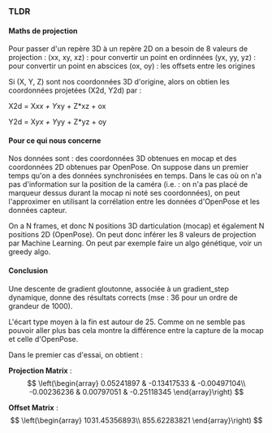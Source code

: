 ### TLDR

#### Maths de projection

Pour passer d'un repère 3D à un repère 2D on a besoin de 8 valeurs de projection :
(xx, xy, xz) : pour convertir un point en ordinnées
(yx, yy, yz) : pour convertir un point en abscices
(ox, oy) : les offsets entre les origines

Si (X, Y, Z) sont nos coordonnées 3D d'origine, alors on obtien les coordonnées projetées (X2d, Y2d) par :

X2d = X*xx + Y*xy + Z*xz + ox

Y2d = X*yx + Y*yy + Z*yz + oy


#### Pour ce qui nous concerne

Nos données sont : des coordonnées 3D obtenues en mocap et des coordonnées 2D obtenues par OpenPose.
On suppose dans un premier temps qu'on a des données synchronisées en temps.
Dans le cas où on n'a pas d'information sur la position de la caméra (i.e. : on n'a pas placé de marqueur dessus durant la mocap ni noté ses coordonnées), on peut l'approximer en utilisant la corrélation entre les données d'OpenPose et les données capteur.

On a N frames, et donc N positions 3D darticulation (mocap) et également N positions 2D (OpenPose). On peut donc inférer les 8 valeurs de projection par Machine Learning. On peut par exemple faire un algo génétique, voir un greedy algo.



#### Conclusion

Une descente de gradient gloutonne, associée à un gradient_step dynamique, donne des résultats corrects (mse : 36 pour un ordre de grandeur de 1000).

L'écart type moyen à la fin est autour de 25. Comme on ne semble pas pouvoir aller plus bas cela montre la différence entre la capture de la mocap et celle d'OpenPose.

Dans le premier cas d'essai, on obtient :

**Projection Matrix** : 
$$
\left(\begin{array} 
0.05241897 & -0.13417533 & -0.00497104\\
-0.00236236 &  0.00797051 & -0.25118345
\end{array}\right)
$$

**Offset Matrix** : 
$$
\left(\begin{array} 
1031.45356893\\
855.62283821
\end{array}\right)
$$
